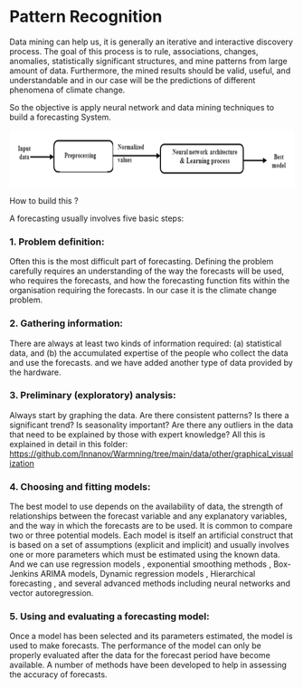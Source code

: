 # Pattern Recognition
Data mining can help us, it is generally an iterative and interactive discovery process.
The goal of this process is to rule, associations,  changes, anomalies, statistically significant structures, and mine patterns from large amount of data. 
Furthermore, the mined results should be valid, useful, and understandable and in our case will be the predictions of different phenomena of climate change.

So the objective is apply neural network and data mining techniques to build a forecasting System.

<p align="center">
  <img width="700" height="100" src="https://github.com/usmhic/Warmning/blob/main/res/img/pattern_recognition/pattern.png">
</p

## How to build this ?
A forecasting usually involves five basic steps:

### 1. Problem definition:
Often this is the most difficult part of forecasting. Defining the problem carefully requires an understanding of the way the forecasts will be used, who requires the forecasts, and how the forecasting function fits within the organisation requiring the forecasts.
In our case it is the climate change problem.

### 2. Gathering information:
There are always at least two kinds of information required: (a) statistical data, and (b) the accumulated expertise of the people who collect the data and use the forecasts. and we have added another type of data provided by the hardware.

### 3. Preliminary (exploratory) analysis:
Always start by graphing the data. Are there consistent patterns? Is there a significant trend? Is seasonality important? Are there any outliers in the data that need to be explained by those with expert knowledge?
All this is explained in detail in this folder: https://github.com/Innanov/Warmning/tree/main/data/other/graphical_visualization

### 4. Choosing and fitting models:
The best model to use depends on the availability of data, the strength of relationships between the forecast variable and any explanatory variables, and the way in which the forecasts are to be used. It is common to compare two or three potential models. Each model is itself an artificial construct that is based on a set of assumptions (explicit and implicit) and usually involves one or more parameters which must be estimated using the known data. And we can use regression models , exponential smoothing methods , Box-Jenkins ARIMA models, Dynamic regression models , Hierarchical forecasting , and several advanced methods including neural networks and vector autoregression.

### 5. Using and evaluating a forecasting model:
Once a model has been selected and its parameters estimated, the model is used to make forecasts. The performance of the model can only be properly evaluated after the data for the forecast period have become available. A number of methods have been developed to help in assessing the accuracy of forecasts.
